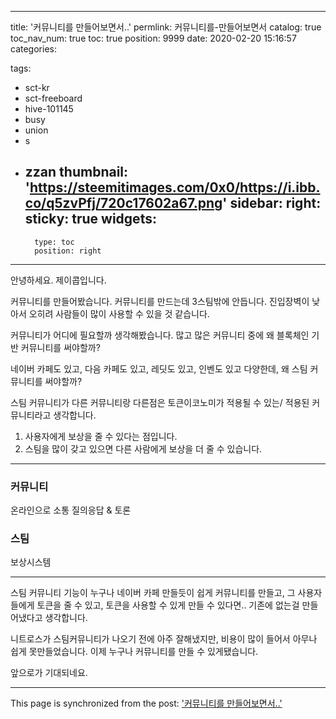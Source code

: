 
---
title: '커뮤니티를 만들어보면서..'
permlink: 커뮤니티를-만들어보면서
catalog: true
toc_nav_num: true
toc: true
position: 9999
date: 2020-02-20 15:16:57
categories:

tags:
- sct-kr
- sct-freeboard
- hive-101145
- busy
- union
- s
- zzan
thumbnail: 'https://steemitimages.com/0x0/https://i.ibb.co/q5zvPfj/720c17602a67.png'
sidebar:
    right:
        sticky: true
widgets:
    -
        type: toc
        position: right
---


안녕하세요. 제이콥입니다.

커뮤니티를 만들어봤습니다. 커뮤니티를 만드는데 3스팀밖에 안듭니다. 진입장벽이 낮아서 오히려 사람들이 많이 사용할 수 있을 것 같습니다.

커뮤니티가 어디에 필요할까 생각해봤습니다. 많고 많은 커뮤니티 중에 왜 블록체인 기반 커뮤니티를 써야할까?

네이버 카페도 있고, 다음 카페도 있고, 레딧도 있고, 인벤도 있고 다양한데, 왜 스팀 커뮤니티를 써야할까?

스팀 커뮤니티가 다른 커뮤니티랑 다른점은 토큰이코노미가 적용될 수 있는/ 적용된 커뮤니티라고 생각합니다.

1. 사용자에게 보상을 줄 수 있다는 점입니다.
2. 스팀을 많이 갖고 있으면 다른 사람에게 보상을 더 줄 수 있습니다.


---

### 커뮤니티 

온라인으로 소통
질의응답 & 토론 

### 스팀

보상시스템

---


스팀 커뮤니티  기능이 누구나 네이버 카페 만들듯이 쉽게 커뮤니티를 만들고, 그 사용자들에게 토큰을 줄 수 있고, 토큰을 사용할 수 있게 만들 수 있다면.. 기존에 없는걸 만들어냈다고 생각합니다.

니트로스가 스팀커뮤니티가 나오기 전에 아주 잘해냈지만, 비용이 많이 들어서 아무나 쉽게 못만들었습니다. 이제 누구나 커뮤니티를 만들 수 있게됐습니다.


앞으로가 기대되네요.

- - -

This page is synchronized from the post: ['커뮤니티를 만들어보면서..'](https://steempeak.com/@jacobyu/2wscm5)
